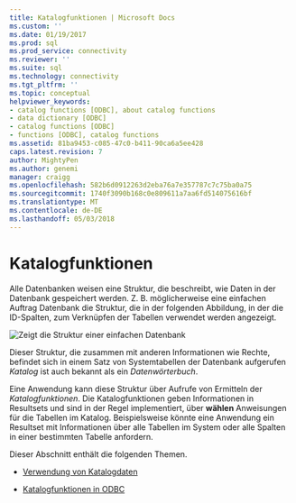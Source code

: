 ```yaml
---
title: Katalogfunktionen | Microsoft Docs
ms.custom: ''
ms.date: 01/19/2017
ms.prod: sql
ms.prod_service: connectivity
ms.reviewer: ''
ms.suite: sql
ms.technology: connectivity
ms.tgt_pltfrm: ''
ms.topic: conceptual
helpviewer_keywords:
- catalog functions [ODBC], about catalog functions
- data dictionary [ODBC]
- catalog functions [ODBC]
- functions [ODBC], catalog functions
ms.assetid: 81ba9453-c085-47c0-b411-90ca6a5ee428
caps.latest.revision: 7
author: MightyPen
ms.author: genemi
manager: craigg
ms.openlocfilehash: 582b6d0912263d2eba76a7e357787c7c75ba0a75
ms.sourcegitcommit: 1740f3090b168c0e809611a7aa6fd514075616bf
ms.translationtype: MT
ms.contentlocale: de-DE
ms.lasthandoff: 05/03/2018
---
```

# <a name="catalog-functions"></a>Katalogfunktionen
Alle Datenbanken weisen eine Struktur, die beschreibt, wie Daten in der Datenbank gespeichert werden. Z. B. möglicherweise eine einfachen Auftrag Datenbank die Struktur, die in der folgenden Abbildung, in der die ID-Spalten, zum Verknüpfen der Tabellen verwendet werden angezeigt.  
  
 ![Zeigt die Struktur einer einfachen Datenbank](../../../odbc/reference/develop-app/media/pr19.gif "pr19")  
  
 Dieser Struktur, die zusammen mit anderen Informationen wie Rechte, befindet sich in einem Satz von Systemtabellen der Datenbank aufgerufen *Katalog* ist auch bekannt als ein *Datenwörterbuch*.  
  
 Eine Anwendung kann diese Struktur über Aufrufe von Ermitteln der *Katalogfunktionen*. Die Katalogfunktionen geben Informationen in Resultsets und sind in der Regel implementiert, über **wählen** Anweisungen für die Tabellen im Katalog. Beispielsweise könnte eine Anwendung ein Resultset mit Informationen über alle Tabellen im System oder alle Spalten in einer bestimmten Tabelle anfordern.  
  
 Dieser Abschnitt enthält die folgenden Themen.  
  
-   [Verwendung von Katalogdaten](../../../odbc/reference/develop-app/uses-of-catalog-data.md)  
  
-   [Katalogfunktionen in ODBC](../../../odbc/reference/develop-app/catalog-functions-in-odbc.md)
